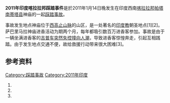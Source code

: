 **2011年印度喀拉拉邦踩踏事件**是於2011年1月14日晚发生在印度西南[喀拉拉邦](../Page/喀拉拉邦.md "wikilink")[帕塔南蒂塔县](https://zh.wikipedia.org/wiki/帕塔南蒂塔县 "wikilink")神庙的一起[踩踏事故](../Page/踩踏事故.md "wikilink")。

事故发生地点神庙位于[西高止山脉](../Page/西高止山脉.md "wikilink")的山区，是一处著名的[印度教](../Page/印度教.md "wikilink")朝圣地点\[1\]\[2\]。萨巴里马拉神庙进香活动为期两个月，每年都吸引数百万进香客参加。事故是由于一辆坐满进香客的[吉普车突然失控撞向人潮](https://zh.wikipedia.org/wiki/吉普车 "wikilink")，导致进香客惊惶奔走，引起互相践踏。由于发生地点交通不便，故给救援行动带来很大困难\[3\]。

## 参考资料

[Category:踩踏事故](https://zh.wikipedia.org/wiki/Category:踩踏事故 "wikilink") [Category:2011年印度](https://zh.wikipedia.org/wiki/Category:2011年印度 "wikilink")

1.
2.
3.